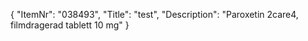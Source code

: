 {
  "ItemNr": "038493",
  "Title": "test",
  "Description": "Paroxetin 2care4, filmdragerad tablett 10 mg"
}